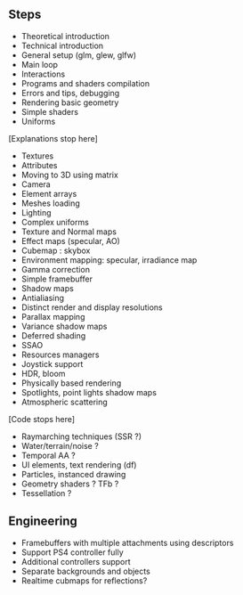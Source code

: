 ## Steps

- Theoretical introduction
- Technical introduction
- General setup (glm, glew, glfw)
- Main loop
- Interactions
- Programs and shaders compilation
- Errors and tips, debugging
- Rendering basic geometry
- Simple shaders
- Uniforms

[Explanations stop here]

- Textures
- Attributes
- Moving to 3D using matrix
- Camera
- Element arrays
- Meshes loading
- Lighting
- Complex uniforms
- Texture and Normal maps
- Effect maps (specular, AO)
- Cubemap : skybox
- Environment mapping: specular, irradiance map
- Gamma correction
- Simple framebuffer
- Shadow maps
- Antialiasing
- Distinct render and display resolutions
- Parallax mapping
- Variance shadow maps
- Deferred shading
- SSAO
- Resources managers
- Joystick support
- HDR, bloom
- Physically based rendering
- Spotlights, point lights shadow maps
- Atmospheric scattering

[Code stops here]

- Raymarching techniques (SSR ?)
- Water/terrain/noise ?
- Temporal AA ?
- UI elements, text rendering (df)
- Particles, instanced drawing
- Geometry shaders ? TFb ?
- Tessellation ?

## Engineering

- Framebuffers with multiple attachments using descriptors
- Support PS4 controller fully
- Additional controllers support
- Separate backgrounds and objects
- Realtime cubmaps for reflections?
